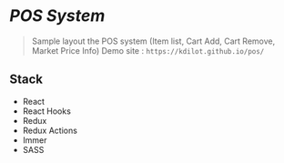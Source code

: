 # *POS System*
	

> Sample layout the POS system (Item list, Cart Add, Cart Remove, Market Price Info)
> Demo site : `https://kdilot.github.io/pos/`


## Stack

 - React
 - React Hooks
 - Redux
 - Redux Actions
 - Immer
 - SASS

